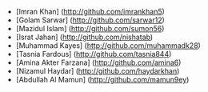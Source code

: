 * [Imran Khan] (http://github.com/imrankhan5)  
* [Golam Sarwar] (http://github.com/sarwar12)  
* [Mazidul Islam] (http://github.com/sumon56)  
* [Israt Jahan] (http://github.com/nishatab)  
* [Muhammad Kayes] (http://github.com/muhammadk28)  
* [Tasnia Fardous] (http://github.com/tasnia844)  
* [Amina Akter Farzana] (http://github.com/amina6)  
* [Nizamul Haydar] (http://github.com/haydarkhan)  
* [Abdullah Al Mamun] (http://github.com/mamun9ey)  
